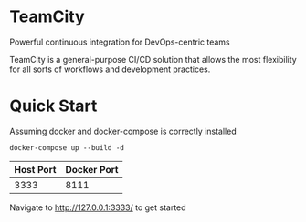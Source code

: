 # TeamCity
Powerful continuous integration for DevOps-centric teams

TeamCity is a general-purpose CI/CD solution that allows the most flexibility for all sorts of workflows and development practices.

# Quick Start

Assuming docker and docker-compose is correctly installed

    docker-compose up --build -d

| Host Port | Docker Port |
|-----------|-------------|
| 3333      | 8111        |

Navigate to http://127.0.0.1:3333/ to get started